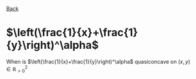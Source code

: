 [Back](../index.html) 
 
# $\left(\frac{1}{x}+\frac{1}{y}\right)^\alpha$

When is $\left(\frac{1}{x}+\frac{1}{y}\right)^\alpha$ quasiconcave on $(x,y)\in\mathbb{R}^2_{>0}$
